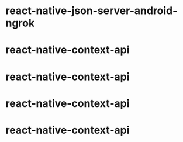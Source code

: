 # react-native-json-server-android-ngrok
# react-native-context-api
# react-native-context-api
# react-native-context-api
# react-native-context-api
